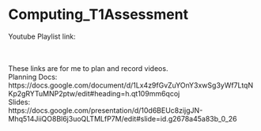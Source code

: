 # Computing_T1Assessment

Youtube Playlist link:<br>

<br>
<br>
These links are for me to plan and record videos.
<br>
Planning Docs: <br>
https://docs.google.com/document/d/1Lx4z9fGvZuYOnY3xwSg3yWf7LtqNKp2gRYTuMNP2ptw/edit#heading=h.qt109mm6qcoj
<br>
Slides: <br>
https://docs.google.com/presentation/d/10d6BEUc8zijgJN-Mhq514JiiQO8Bl6j3uoQLTMLfP7M/edit#slide=id.g2678a45a83b_0_26
